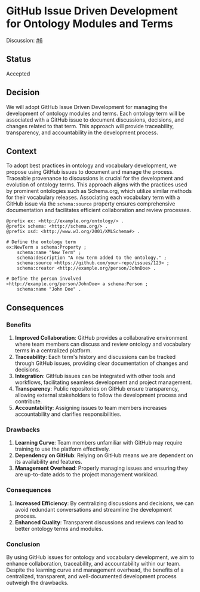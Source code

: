 # GitHub Issue Driven Development for Ontology Modules and Terms

Discussion: [#6](https://github.com/crcresearch/earth616_ontology/issues/6)

## Status
Accepted

## Decision
We will adopt GitHub Issue Driven Development for managing the development of ontology modules and terms. Each ontology term will be associated with a GitHub issue to document discussions, decisions, and changes related to that term. This approach will provide traceability, transparency, and accountability in the development process.

## Context ##
To adopt best practices in ontology and vocabulary development, we propose using GitHub issues to document and manage the process. Traceable provenance to discussions is crucial for the development and evolution of ontology terms. This approach aligns with the practices used by prominent ontologies such as Schema.org, which utilize similar methods for their vocabulary releases. Associating each vocabulary term with a GitHub issue via the `schema:source` property ensures comprehensive documentation and facilitates efficient collaboration and review processes.


```turtle
@prefix ex: <http://example.org/ontology/> .
@prefix schema: <http://schema.org/> .
@prefix xsd: <http://www.w3.org/2001/XMLSchema#> .

# Define the ontology term
ex:NewTerm a schema:Property ;
    schema:name "New Term" ;
    schema:description "A new term added to the ontology." ;
    schema:source <https://github.com/your-repo/issues/123> ;
    schema:creator <http://example.org/person/JohnDoe> .

# Define the person involved
<http://example.org/person/JohnDoe> a schema:Person ;
    schema:name "John Doe" .
```

## Consequences ##
### Benefits
1. **Improved Collaboration**: GitHub provides a collaborative environment where team members can discuss and review ontology and vocabulary terms in a centralized platform.
2. **Traceability**: Each term's history and discussions can be tracked through GitHub issues, providing clear documentation of changes and decisions.
3. **Integration**: GitHub issues can be integrated with other tools and workflows, facilitating seamless development and project management.
4. **Transparency**: Public repositories on GitHub ensure transparency, allowing external stakeholders to follow the development process and contribute.
5. **Accountability**: Assigning issues to team members increases accountability and clarifies responsibilities.

### Drawbacks
1. **Learning Curve**: Team members unfamiliar with GitHub may require training to use the platform effectively.
2. **Dependency on GitHub**: Relying on GitHub means we are dependent on its availability and features.
3. **Management Overhead**: Properly managing issues and ensuring they are up-to-date adds to the project management workload.

### Consequences
1. **Increased Efficiency**: By centralizing discussions and decisions, we can avoid redundant conversations and streamline the development process.
2. **Enhanced Quality**: Transparent discussions and reviews can lead to better ontology terms and modules.


### Conclusion
By using GitHub issues for ontology and vocabulary development, we aim to enhance collaboration, traceability, and accountability within our team. Despite the learning curve and management overhead, the benefits of a centralized, transparent, and well-documented development process outweigh the drawbacks.